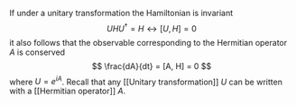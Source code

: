 If under a unitary transformation the Hamiltonian is invariant
$$
UHU^\dagger = H \leftrightarrow [U,H]=0 
$$
it also follows that the observable corresponding to the Hermitian operator $A$ is conserved
$$
\frac{dA}{dt} = [A, H] = 0
$$
where $U = e^{iA}$. Recall that any [[Unitary transformation]] $U$ can be written with a [[Hermitian operator]] $A$. 
